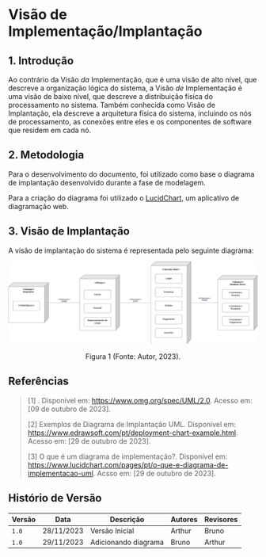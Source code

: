 # Visão de Implementação/Implantação

## 1. Introdução

Ao contrário da Visão _da_ Implementação, que é uma visão de alto nível, que descreve a organização lógica do sistema, a Visão _de_ Implementação é uma visão de baixo nível, que descreve a distribuição física do processamento no sistema. Também conhecida como Visão de Implantação, ela descreve a arquitetura física do sistema, incluindo os nós de processamento, as conexões entre eles e os componentes de software que residem em cada nó.

## 2. Metodologia

Para o desenvolvimento do documento, foi utilizado como base o diagrama de implantação desenvolvido durante a fase de modelagem.

Para a criação do diagrama foi utilizado o [LucidChart](https://www.lucidchart.com/), um aplicativo de diagramação web.

## 3. Visão de Implantação

A visão de implantação do sistema é representada pelo seguinte diagrama:

<center>
    <img src="das-implantacao.png"/>
    <p> Figura 1 (Fonte: Autor, 2023).</a></p> 
</center>

## Referências

> [1] . Disponível em: https://www.omg.org/spec/UML/2.0. Acesso em: [09 de outubro de 2023].
>
> [2] Exemplos de Diagrama de Implantação UML. Disponível em: https://www.edrawsoft.com/pt/deployment-chart-example.html. Acesso em: [29 de outubro de 2023].
>
> [3] O que é um diagrama de implementação?. Disponível em: https://www.lucidchart.com/pages/pt/o-que-e-diagrama-de-implementacao-uml. Acsso em: [29 de outubro de 2023].

## Histório de Versão

| Versão | Data       | Descrição            | Autores | Revisores |
| ------ | ---------- | -------------------- | ------- | --------- |
| `1.0`  | 28/11/2023 | Versão Inicial       | Arthur  | Bruno     |
| `1.0`  | 29/11/2023 | Adicionando diagrama | Bruno   | Arthur    |
